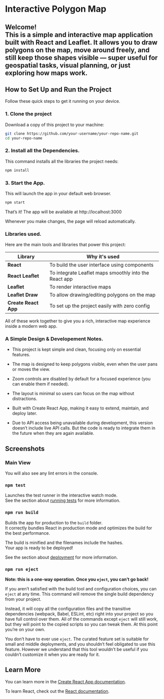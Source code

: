 # Interactive Polygon Map

Welcome!  
This is a simple and interactive map application built with **React** and **Leaflet**. It allows you to draw polygons on the map, move around freely, and still keep those shapes visible — super useful for geospatial tasks, visual planning, or just exploring how maps work.
---

## How to Set Up and Run the Project

Follow these quick steps to get it running on your device.

### 1. Clone the project
Download a copy of this project to your machine:

```bash
git clone https://github.com/your-username/your-repo-name.git
cd your-repo-name
```
### 2. Install all the Dependencies.
This command installs all the libraries the project needs:

```bash
npm install
```

### 3. Start the App.

This will launch the app in your default web browser.

```bash
npm start
```
That’s it! The app will be available at http://localhost:3000

Whenever you make changes, the page will reload automatically.

### Libraries used.
Here are the main tools and libraries that power this project:

| Library              | Why it's used                                          |
|----------------------|--------------------------------------------------------|
| **React**            | To build the user interface using components           |
| **React Leaflet**    | To integrate Leaflet maps smoothly into the React app  |
| **Leaflet**          | To render interactive maps                             |
| **Leaflet Draw**     | To allow drawing/editing polygons on the map           |
| **Create React App** | To set up the project easily with zero config          |

All of these work together to give you a rich, interactive map experience inside a modern web app.

### A Simple Design & Developement Notes.

* This project is kept simple and clean, focusing only on essential features.

* The map is designed to keep polygons visible, even when the user pans or moves the view.

* Zoom controls are disabled by default for a focused experience (you can enable them if needed).

* The layout is minimal so users can focus on the map without distractions.

* Built with Create React App, making it easy to extend, maintain, and deploy later.

* Due to API access being unavailable during development, this version doesn’t include live API calls.
  But the code is ready to integrate them in the future when they are again available.

##  Screenshots

###  Main View






You will also see any lint errors in the console.

### `npm test`

Launches the test runner in the interactive watch mode.\
See the section about [running tests](https://facebook.github.io/create-react-app/docs/running-tests) for more information.

### `npm run build`

Builds the app for production to the `build` folder.\
It correctly bundles React in production mode and optimizes the build for the best performance.

The build is minified and the filenames include the hashes.\
Your app is ready to be deployed!

See the section about [deployment](https://facebook.github.io/create-react-app/docs/deployment) for more information.

### `npm run eject`

**Note: this is a one-way operation. Once you `eject`, you can’t go back!**

If you aren’t satisfied with the build tool and configuration choices, you can `eject` at any time. This command will remove the single build dependency from your project.

Instead, it will copy all the configuration files and the transitive dependencies (webpack, Babel, ESLint, etc) right into your project so you have full control over them. All of the commands except `eject` will still work, but they will point to the copied scripts so you can tweak them. At this point you’re on your own.

You don’t have to ever use `eject`. The curated feature set is suitable for small and middle deployments, and you shouldn’t feel obligated to use this feature. However we understand that this tool wouldn’t be useful if you couldn’t customize it when you are ready for it.

## Learn More

You can learn more in the [Create React App documentation](https://facebook.github.io/create-react-app/docs/getting-started).

To learn React, check out the [React documentation](https://reactjs.org/).
